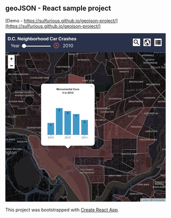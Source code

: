 ## geoJSON - React sample project

[Demo - https://sulfurious.github.io/geojson-project/](https://sulfurious.github.io/geojson-project/)

![Screenshot](/docs/screen_shot.png?raw=true "D.C. Neighborhood Car Crashes 2010-2014")

This project was bootstrapped with [Create React App](https://github.com/facebook/create-react-app).
